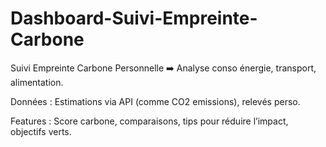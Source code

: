 # Dashboard-Suivi-Empreinte-Carbone
Suivi Empreinte Carbone Personnelle
➡️ Analyse conso énergie, transport, alimentation.

Données : Estimations via API (comme CO2 emissions), relevés perso.

Features : Score carbone, comparaisons, tips pour réduire l’impact, objectifs verts.
